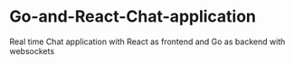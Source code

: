 # Go-and-React-Chat-application
Real time Chat application with React as frontend and Go as backend with websockets 
